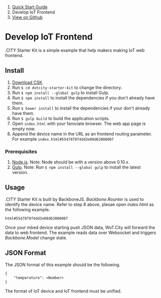 <div class="row">
    <div class="col-md-12">
        <ol class="breadcrumb">
          <li><a href="#">Quick Start Guide</a></li>
          <li class="active">Develop IoT Frontend</li>
          <li class="active github"><a href="https://github.com/wotcity/quick-start-guide/tree/master/en-us/dotcity-starter-kit" class="fa fa-github">View on Github</a></li>
        </ol>
    </div>
</div>

# Develop IoT Frontend

.CITY Starter Kit is a simple example that help makers making IoT web frontend.

## Install

1. [Download CSK](https://github.com/wotcity/dotcity-starter-kit/releases).
2. Run `$ cd dotcity-starter-kit` to change the directory.
3. Run `$ npm install --global gulp` to install Gulp.
4. Run `$ npm install` to install the dependencies if you don't already have them.
5. Run `$ bower install` to install the dependencies if your don't already have them.
6. Run `$ gulp build` to build the application scripts.
7. Open `index.html` with your faroviate browser. The web app page is empty now.
8. Append the device name in the URL as an frontend routing parameter. For example `index.html#5547870f4dd3e08d63000007`

### Prerequisites

1. [Node.js](https://nodejs.org). Note: Node should be with a version above 0.10.x.
2. [Gulp](http://gulpjs.com). Note: Run `$ npm install --global gulp` to install the latest version.

## Usage

.CITY Starter Kit is built by BackboneJS. *Backbone.Rounter* is used to identify the device name. Refer to step 8 above, plesae open *index.html* as the following example.

```
html#5547870f4dd3e08d63000007
```

Once your mbed device starting push JSON data, WoT.City will forward the data to web frontend. The example reads data over Websocket and triggers *Backbone.Model* change state. 

## JSON Format

The JSON format of this example should be the following.

```
{
    "temperature": <Number>
}
```

The format of IoT device and IoT frontend must be unified.
